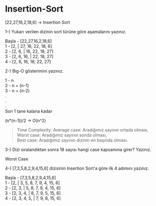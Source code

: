# Insertion-Sort
[22,27,16,2,18,6] -> Insertion Sort  
  
1-) Yukarı verilen dizinin sort türüne göre aşamalarını yazınız.  
  
Başla  - [22,27,16,2,18,6]  
1 -  [2, | 27, 16, 22, 18, 6]  
2 - [2, 6, | 16, 22, 18, 27]  
3 - [2, 6, 16, | 22, 18, 27]  
4 - [2, 6, 16, 18, 22, 27]  
  
2-) Big-O gösterimini yazınız.  
  
1 - n  
2 - n + (n-1)  
3 - n + (n-2)  
.  
.  
.  
Son  1 tane kalana kadar  
  
 (n*(n-1))/2 -> O(n^2)  
   
   
> Time Complexity: Average case: Aradığımız sayının ortada olması,  
> Worst case: Aradığımız sayının sonda olması,   
> Best case: Aradığımız sayının dizinin en başında olması.  
>   
3-) Dizi sıralandıktan sonra 18 sayısı hangi case kapsamına girer? Yazınız.  
  
Worst Case  
  
4-) [7,3,5,8,2,9,4,15,6] dizisinin Insertion Sort'a göre ilk 4 adımını yazınız.  
  
Başla  - [7,3,5,8,2,9,4,15,6]  
1 - [2, | 3, 5, 8, 7, 9, 4, 15, 6]  
2 - [2, 3, | 5, 8, 7, 9, 4, 15, 6]  
3 - [2, 3, 4, | 8, 7, 9, 5, 15, 6]  
4 - [2, 3, 4, 5, | 7, 9, 8, 15, 6]  

 
